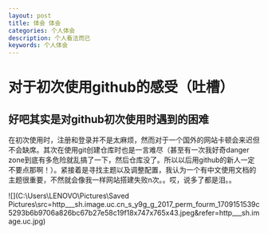 ```yaml
---
layout: post
title: 体会 体会
categories: 个人体会
description: 个人看法而已
keywords: 个人体会
---
```


# 对于初次使用github的感受（吐槽）

## 好吧其实是对github初次使用时遇到的困难

在初次使用时，注册和登录并不是太麻烦，然而对于一个国外的网站卡顿会来迟但不会缺席。其次在使用git创建仓库时也是一言难尽（甚至有一次我好奇danger zone到底有多危险就乱搞了一下，然后仓库没了。所以以后用github的新人一定不要点那啊！）。紧接着是寻找主题以及调整配置，我认为一个有中文使用文档的主题很重要，不然就会像我一样网站搭建失败n次。。哎，说多了都是泪。。

![](C:\Users\LENOVO\Pictures\Saved Pictures\src=http___sh.image.uc.cn_s_y9g_g_2017_perm_fourm_1709151539c5293b6b9706a826bc67b27e58c19f18x747x765x43.jpeg&refer=http___sh.image.uc.jpg)